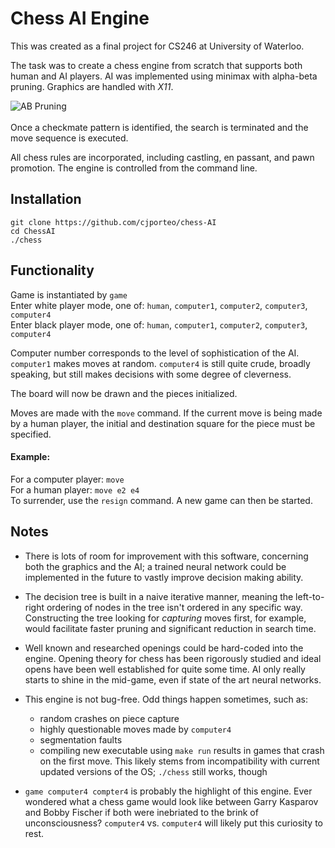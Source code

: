 # Chess AI Engine

This was created as a final project for CS246 at University of Waterloo.

The task was to create a chess engine from scratch that supports both human and AI players. AI was implemented using minimax with alpha-beta pruning. Graphics are handled with *X11*.

![AB Pruning](https://scontent-yyz1-1.xx.fbcdn.net/v/t1.15752-9/69336075_487777005102422_277070960195010560_n.png?_nc_cat=103&_nc_oc=AQnNEzIzuslfjTOVNKuk44F6mdqMWATLfQO7c65XMIDe073hFaIDkzefY_ECGhio1xI&_nc_ht=scontent-yyz1-1.xx&oh=82ca36d40f740d8ba5bbe7556b50d390&oe=5E015999)
<br>
<br>
Once a checkmate pattern is identified, the search is terminated and the move sequence is executed.

All chess rules are incorporated, including castling, en passant, and pawn promotion. The engine is controlled from the command line.

## Installation

``git clone https://github.com/cjporteo/chess-AI``
<br>
``cd ChessAI``
<br>
``./chess``

## Functionality

Game is instantiated by ``game``
<br>
Enter white player mode, one of: ``human``, ``computer1``, ``computer2``, ``computer3``, ``computer4``
<br>
Enter black player mode, one of: ``human``, ``computer1``, ``computer2``, ``computer3``, ``computer4``

Computer number corresponds to the level of sophistication of the AI. ``computer1`` makes moves at random. ``computer4`` is still quite crude, broadly speaking, but still makes decisions with some degree of cleverness.

The board will now be drawn and the pieces initialized.

Moves are made with the ``move`` command. If the current move is being made by a human player, the initial and destination square for the piece must be specified.

#### Example:
For a computer player: ``move``
<br>
For a human player: ``move e2 e4``
<br>
To surrender, use the ``resign`` command. A new game can then be started.

## Notes

 - There is lots of room for improvement with this software, concerning both the graphics and the AI; a trained neural network could be implemented in the future to vastly improve decision making ability.
 
- The decision tree is built in a naive iterative manner, meaning the left-to-right ordering of nodes in the tree isn't ordered in any specific way. Constructing the tree looking for *capturing* moves first, for example, would facilitate faster pruning and significant reduction in search time.

- Well known and researched openings could be hard-coded into the engine. Opening theory for chess has been rigorously studied and ideal opens have been well established for quite some time. AI only really starts to shine in the mid-game, even if state of the art neural networks.

- This engine is not bug-free. Odd things happen sometimes, such as:
	 - random crashes on piece capture
	 - highly questionable moves made by ``computer4``
	 - segmentation faults
	 - compiling new executable using ``make run`` results in games that crash on the first move. This likely stems from incompatibility with current updated versions of the OS; ``./chess`` still works, though
- ``game computer4 compter4`` is probably the highlight of this engine. Ever wondered what a chess game would look like between Garry Kasparov and Bobby Fischer if both were inebriated to the brink of unconsciousness? ``computer4`` vs. ``computer4`` will likely put this curiosity to rest.
